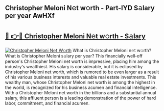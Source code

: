## Christopher Meloni N𝚎t w𝚘rth - Part-IYD S𝚊lary per year AwHXf

# <h2><a href="http://gc1rq2z.nevu.top/?p=Christopher+Meloni">🔗 👉🔴 Christopher Meloni N𝚎t w𝚘rth - S𝚊lary</a></h2>

[![Christopher Meloni N𝚎t W𝚘rth](https://i.imgur.com/Oavwk0R.jpeg)](http://gc1rq2z.nevu.top/?p=Christopher+Meloni)
What is Christopher Meloni n𝚎t w𝚘rth? What is Christopher Meloni s𝚊lary per year?
This financially well-off person's Christopher Meloni net worth is impressive, placing him among the industry's wealthiest. His salary is considerable, but it is eclipsed by Christopher Meloni net worth, which is rumored to be even larger as a result of his various business interests and valuable real estate investments. This wealthy man, whose Christopher Meloni net worth is among the highest in the world, is recognized for his business acumen and financial intelligence. With a Christopher Meloni net worth in the billions and a substantial annual salary, this affluent person is a leading demonstration of the power of hard labor, commitment, and financial acumen.
